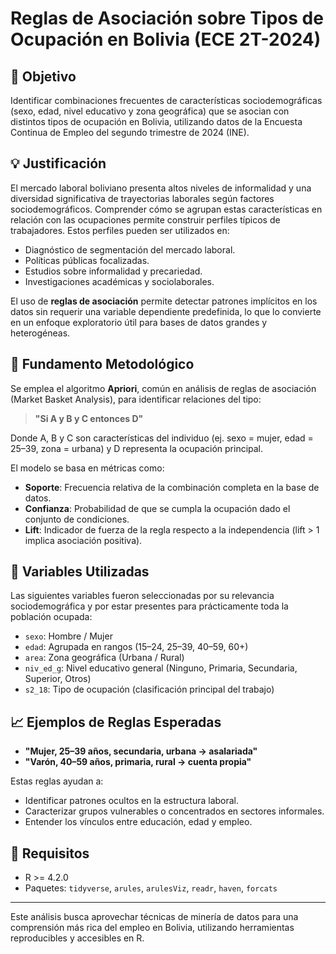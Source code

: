 # Reglas de Asociación sobre Tipos de Ocupación en Bolivia (ECE 2T-2024)

## 🎯 Objetivo

Identificar combinaciones frecuentes de características sociodemográficas (sexo, edad, nivel educativo y zona geográfica) que se asocian con distintos tipos de ocupación en Bolivia, utilizando datos de la Encuesta Continua de Empleo del segundo trimestre de 2024 (INE).

## 💡 Justificación

El mercado laboral boliviano presenta altos niveles de informalidad y una diversidad significativa de trayectorias laborales según factores sociodemográficos. Comprender cómo se agrupan estas características en relación con las ocupaciones permite construir perfiles típicos de trabajadores. Estos perfiles pueden ser utilizados en:

- Diagnóstico de segmentación del mercado laboral.
- Políticas públicas focalizadas.
- Estudios sobre informalidad y precariedad.
- Investigaciones académicas y sociolaborales.

El uso de **reglas de asociación** permite detectar patrones implícitos en los datos sin requerir una variable dependiente predefinida, lo que lo convierte en un enfoque exploratorio útil para bases de datos grandes y heterogéneas.

## 🧠 Fundamento Metodológico

Se emplea el algoritmo **Apriori**, común en análisis de reglas de asociación (Market Basket Analysis), para identificar relaciones del tipo:

> **"Si A y B y C entonces D"**

Donde A, B y C son características del individuo (ej. sexo = mujer, edad = 25–39, zona = urbana) y D representa la ocupación principal.

El modelo se basa en métricas como:

- **Soporte**: Frecuencia relativa de la combinación completa en la base de datos.
- **Confianza**: Probabilidad de que se cumpla la ocupación dado el conjunto de condiciones.
- **Lift**: Indicador de fuerza de la regla respecto a la independencia (lift > 1 implica asociación positiva).

## 📌 Variables Utilizadas

Las siguientes variables fueron seleccionadas por su relevancia sociodemográfica y por estar presentes para prácticamente toda la población ocupada:

- `sexo`: Hombre / Mujer  
- `edad`: Agrupada en rangos (15–24, 25–39, 40–59, 60+)  
- `area`: Zona geográfica (Urbana / Rural)  
- `niv_ed_g`: Nivel educativo general (Ninguno, Primaria, Secundaria, Superior, Otros)  
- `s2_18`: Tipo de ocupación (clasificación principal del trabajo)

## 📈 Ejemplos de Reglas Esperadas

- **"Mujer, 25–39 años, secundaria, urbana → asalariada"**
- **"Varón, 40–59 años, primaria, rural → cuenta propia"**

Estas reglas ayudan a:

- Identificar patrones ocultos en la estructura laboral.
- Caracterizar grupos vulnerables o concentrados en sectores informales.
- Entender los vínculos entre educación, edad y empleo.
  
## 🔧 Requisitos

- R >= 4.2.0  
- Paquetes: `tidyverse`, `arules`, `arulesViz`, `readr`, `haven`, `forcats`

---

Este análisis busca aprovechar técnicas de minería de datos para una comprensión más rica del empleo en Bolivia, utilizando herramientas reproducibles y accesibles en R.
